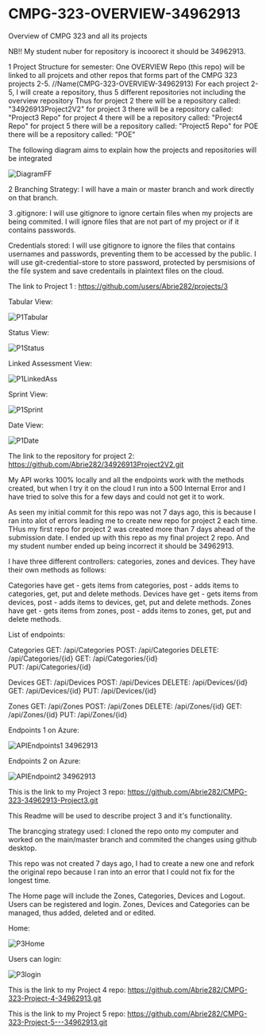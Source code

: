 # CMPG-323-OVERVIEW-34962913
Overview of CMPG 323 and all its projects

NB!! My student nuber for repository is incoorect it should be 34962913.

1 Project Structure for semester:
One OVERVIEW Repo (this repo) will be linked to all projcets and other repos that forms part of the CMPG 323 projects 2-5. //Name(CMPG-323-OVERVIEW-34962913)
For each project 2-5, I will create a repository, thus 5 different repositories not including the overview repository
Thus for project 2 there will be a repository called:  "34926913Project2V2"
     for project 3 there will be a repository called:  "Project3 Repo"
     for project 4 there will be a repository called:  "Project4 Repo"
     for project 5 there will be a repository called:  "Project5 Repo"
     for POE there will be a repository called: "POE"
     
The following diagram aims to explain how the projects and repositories will be integrated

![DiagramFF](https://user-images.githubusercontent.com/84916225/202378442-34a3ba22-3d97-449b-a248-3c4f25504e06.png)

2 Branching Strategy:
I will have a main or master branch and work directly on that branch.

3 .gitignore: 
I will use gitignore to ignore certain files when my projects are being commited. 
I will ignore files that are not part of my project or if it contains passwords.


 Credentials stored: 
 I will use gitignore to ignore the files that contains usernames and passwords, preventing them to be accessed by the public. I will use git-credential-store to store  password, protected by persmisions of the file system and save credentails in plaintext files on the cloud.


The link to Project 1 : https://github.com/users/Abrie282/projects/3

Tabular View:

![P1Tabular](https://user-images.githubusercontent.com/84916225/202381253-682b81d2-a34c-42c3-9207-f6b0475c96fb.jpg)


Status View:

![P1Status](https://user-images.githubusercontent.com/84916225/202381549-99c26d68-b26c-4645-8173-e698d09dce8a.jpg)

Linked Assessment View:

![P1LinkedAss](https://user-images.githubusercontent.com/84916225/202381909-917474eb-7d5d-49d1-bcd4-4ff4f7fda917.jpg)

Sprint View:

![P1Sprint](https://user-images.githubusercontent.com/84916225/202382344-6037217c-df36-4f89-82f3-35576cb148e7.jpg)

Date View:

![P1Date](https://user-images.githubusercontent.com/84916225/202382633-3067e574-fa10-483c-a659-77d23193c7d1.jpg)


The link to the repository for project 2: https://github.com/Abrie282/34926913Project2V2.git


My API works 100% locally and all the endpoints work with the methods created, but when I try it on the cloud I run into a 500 Internal Error and I have tried to solve this for a few days and could not get it to work.

As seen my initial commit for this repo was not 7 days ago, this is because I ran into alot of errors leading me to create new repo for project 2 each time. THus my first repo for project 2 was created more than 7 days ahead of the submission date.
I ended up with this repo as my final project 2 repo. And my student number ended up being incorrect it should be 34962913.


I have three different controllers: categories, zones and devices. They have their own methods as follows:

Categories have get - gets items from categories, post - adds items to categories, get, put and delete methods.
Devices have get - gets items from devices, post - adds items to devices, get, put and delete methods.
Zones have get - gets items from zones, post - adds items to zones, get, put and delete methods.

List of endpoints: 

Categories GET:    /api/Categories
          POST:    /api/Categories
          DELETE:  /api/Categories/{id}
          GET:     /api/Categories/{id}  
          PUT:     /api/Categories/{id}
          
 Devices  GET:     /api/Devices
          POST:    /api/Devices
          DELETE:  /api/Devices/{id}
          GET:     /api/Devices/{id} 
          PUT:     /api/Devices/{id}
         
  Zones   GET:     /api/Zones
          POST:    /api/Zones
          DELETE:  /api/Zones/{id}
          GET:     /api/Zones/{id}
          PUT:     /api/Zones/{id}
          
Endpoints 1 on Azure:

![APIEndpoints1 34962913](https://user-images.githubusercontent.com/84916225/202383462-51e0b7e7-ad07-4da3-8fa0-3a394d17bb08.png)

Endpoints 2 on Azure:

![APIEndpoint2 34962913](https://user-images.githubusercontent.com/84916225/202383574-58db3ab2-6f71-4b7e-8434-1aa6bad0eae2.png)







This is the link to my Project 3 repo: https://github.com/Abrie282/CMPG-323-34962913-Project3.git


This Readme will be used to describe project 3 and it's functionality.

The brancging strategy used: I cloned the repo onto my computer and worked on the main/master branch and commited the changes using github desktop.

This repo was not created 7 days ago, I had to create a new one and refork the original repo because I ran into an error that I could not fix for the longest time.

The Home page will include the Zones, Categories, Devices and Logout. Users can be registered and login.
Zones, Devices and Categories can be managed, thus added, deleted and or edited.

Home: 

![P3Home](https://user-images.githubusercontent.com/84916225/202387356-e32a6717-5ec8-4b95-8d7d-959f7611ad7a.jpg)

Users can login:

![P3login](https://user-images.githubusercontent.com/84916225/202387725-d7dafc2d-5b27-4629-877c-a29c74a59149.jpg)

This is the link to my Project 4 repo: https://github.com/Abrie282/CMPG-323-Project-4-34962913.git

This is the link to my Project 5 repo: https://github.com/Abrie282/CMPG-323-Project-5---34962913.git



